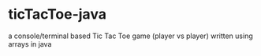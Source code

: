 # ticTacToe-java
a console/terminal based Tic Tac Toe game (player vs player) written using arrays in java  
